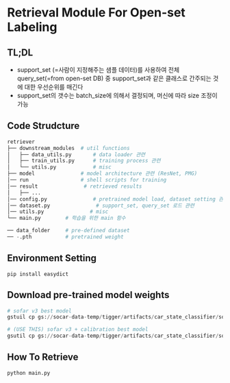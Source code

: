 # Retrieval Module For Open-set Labeling

## TL;DL
- support_set (=사람이 지정해주는 샘플 데이터)를 사용하여 전체 query_set(=from open-set DB) 중 support_set과 같은 클래스로 간주되는 것에 대한 우선순위를 매긴다
- support_set의 갯수는 batch_size에 의해서 결정되며, 머신에 따라 size 조정이 가능

## Code Strudcture
```python
retriever
├── downstream_modules  # util functions 
│   ├── data_utils.py       # data loader 관련 
│   ├── train_utils.py      # training process 관련
│   └── utils.py            # misc 
├── model               # model architecture 관련 (ResNet, PMG)
│── run                 # shell scripts for training 
│── result               # retrieved results
│   ├── ...
│── config.py               # pretrained model load, dataset setting 관련
│── dataset.py               # support_set, query_set 로드 관련
│── utils.py               # misc
└── main.py        # 학습을 위한 main 함수 

── data_folder     # pre-defined dataset
── -.pth           # pretrained weight  
```

## Environment Setting
```
pip install easydict
```

## Download pre-trained model weights
```python
# sofar v3 best model 
gstuil cp gs://socar-data-temp/tigger/artifacts/car_state_classifier/sofar_v3_best_model/imagenet=ce_sofarv3=byol_finetune_best_model.pth path_to_save

# (USE THIS) sofar v3 + calibration best model 
gsutil cp gs://socar-data-temp/tigger/artifacts/car_state_classifier/sofar_v3_best_model/calibrated_lb_smooth=0.05/lb_smooth=0.05_best_model.pth path_to_save
```

## How To Retrieve
```python
python main.py 
````

